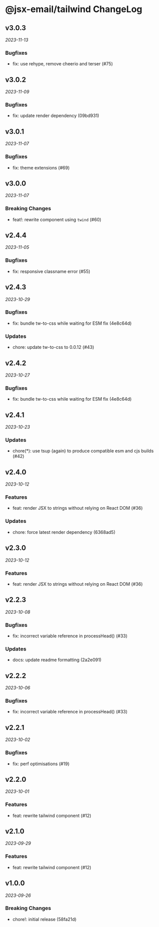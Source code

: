 # @jsx-email/tailwind ChangeLog

## v3.0.3

_2023-11-13_

### Bugfixes

- fix: use rehype, remove cheerio and terser (#75)

## v3.0.2

_2023-11-09_

### Bugfixes

- fix: update render dependency (09bd931)

## v3.0.1

_2023-11-07_

### Bugfixes

- fix: theme extensions (#69)

## v3.0.0

_2023-11-07_

### Breaking Changes

- feat!: rewrite component using `twind` (#60)

## v2.4.4

_2023-11-05_

### Bugfixes

- fix: responsive classname error (#55)

## v2.4.3

_2023-10-29_

### Bugfixes

- fix: bundle tw-to-css while waiting for ESM fix (4e8c64d)

### Updates

- chore: update tw-to-css to 0.0.12 (#43)

## v2.4.2

_2023-10-27_

### Bugfixes

- fix: bundle tw-to-css while waiting for ESM fix (4e8c64d)

## v2.4.1

_2023-10-23_

### Updates

- chore(\*): use tsup (again) to produce compatible esm and cjs builds (#42)

## v2.4.0

_2023-10-12_

### Features

- feat: render JSX to strings without relying on React DOM (#36)

### Updates

- chore: force latest render dependency (6368ad5)

## v2.3.0

_2023-10-12_

### Features

- feat: render JSX to strings without relying on React DOM (#36)

## v2.2.3

_2023-10-08_

### Bugfixes

- fix: incorrect variable reference in processHead() (#33)

### Updates

- docs: update readme formatting (2a2e091)

## v2.2.2

_2023-10-06_

### Bugfixes

- fix: incorrect variable reference in processHead() (#33)

## v2.2.1

_2023-10-02_

### Bugfixes

- fix: perf optimisations (#19)

## v2.2.0

_2023-10-01_

### Features

- feat: rewrite tailwind component (#12)

## v2.1.0

_2023-09-29_

### Features

- feat: rewrite tailwind component (#12)

## v1.0.0

_2023-09-26_

### Breaking Changes

- chore!: initial release (58fa21d)
